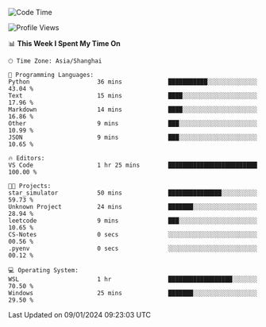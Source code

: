<!--START_SECTION:waka-->
![Code Time](http://img.shields.io/badge/Code%20Time-1%2C446%20hrs%2039%20mins-blue)

![Profile Views](http://img.shields.io/badge/Profile%20Views-0-blue)

📊 **This Week I Spent My Time On** 

```text
🕑︎ Time Zone: Asia/Shanghai

💬 Programming Languages: 
Python                   36 mins             ███████████░░░░░░░░░░░░░░   43.04 % 
Text                     15 mins             ████░░░░░░░░░░░░░░░░░░░░░   17.96 % 
Markdown                 14 mins             ████░░░░░░░░░░░░░░░░░░░░░   16.86 % 
Other                    9 mins              ███░░░░░░░░░░░░░░░░░░░░░░   10.99 % 
JSON                     9 mins              ███░░░░░░░░░░░░░░░░░░░░░░   10.65 % 

🔥 Editors: 
VS Code                  1 hr 25 mins        █████████████████████████   100.00 % 

🐱‍💻 Projects: 
star_simulator           50 mins             ███████████████░░░░░░░░░░   59.73 % 
Unknown Project          24 mins             ███████░░░░░░░░░░░░░░░░░░   28.94 % 
leetcode                 9 mins              ███░░░░░░░░░░░░░░░░░░░░░░   10.65 % 
CS-Notes                 0 secs              ░░░░░░░░░░░░░░░░░░░░░░░░░   00.56 % 
.pyenv                   0 secs              ░░░░░░░░░░░░░░░░░░░░░░░░░   00.12 % 

💻 Operating System: 
WSL                      1 hr                ██████████████████░░░░░░░   70.50 % 
Windows                  25 mins             ███████░░░░░░░░░░░░░░░░░░   29.50 % 
```


 Last Updated on 09/01/2024 09:23:03 UTC
<!--END_SECTION:waka-->